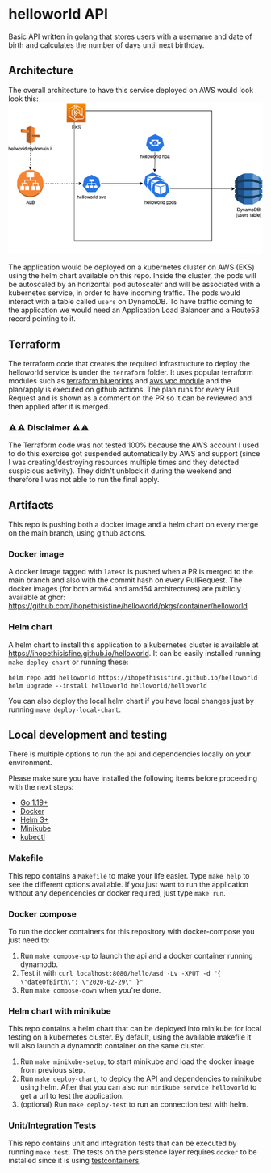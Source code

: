 # helloworld API

Basic API written in golang that stores users with a username and date of birth and calculates the number of days until next birthday.

## Architecture

The overall architecture to have this service deployed on AWS would look look this:
![Architecture](./docs/architecture.png)

The application would be deployed on a kubernetes cluster on AWS (EKS) using the helm chart available on this repo. Inside the cluster, the pods will be autoscaled by an horizontal pod autoscaler and will be associated with a kubernetes service, in order to have incoming traffic.
The pods would interact with a table called `users` on DynamoDB.
To have traffic coming to the application we would need an Application Load Balancer and a Route53 record pointing to it.

## Terraform

The terraform code that creates the required infrastructure to deploy the helloworld service is under the `terraform` folder.
It uses popular terraform modules such as [terraform blueprints](https://github.com/aws-ia/terraform-aws-eks-blueprints) and [aws vpc module](https://github.com/terraform-aws-modules/terraform-aws-vpc) and the plan/apply is executed on github actions.
The plan runs for every Pull Request and is shown as a comment on the PR so it can be reviewed and then applied after it is merged.

### ⚠️⚠️ Disclaimer ⚠️⚠️
The Terraform code was not tested 100% because the AWS account I used to do this exercise got suspended automatically by AWS and support (since I was creating/destroying resources multiple times and they detected suspicious activity). They didn't unblock it during the weekend and therefore I was not able to run the final apply.


## Artifacts

This repo is pushing both a docker image and a helm chart on every merge on the main branch, using github actions.

### Docker image

A docker image tagged with `latest` is pushed when a PR is merged to the main branch and also with the commit hash on every PullRequest. The docker images (for both arm64 and amd64 architectures) are publicly available at ghcr: https://github.com/ihopethisisfine/helloworld/pkgs/container/helloworld

### Helm chart

A helm chart to install this application to a kubernetes cluster is available at https://ihopethisisfine.github.io/helloworld.
It can be easily installed running `make deploy-chart` or running these:
```
helm repo add helloworld https://ihopethisisfine.github.io/helloworld
helm upgrade --install helloworld helloworld/helloworld
```

You can also deploy the local helm chart if you have local changes just by running `make deploy-local-chart`.

## Local development and testing

There is multiple options to run the api and dependencies locally on your environment.

Please make sure you have installed the following items before proceeding with the next steps:

* [Go 1.19+](https://golang.org/doc/install)
* [Docker](https://docs.docker.com/get-docker/)
* [Helm 3+](https://helm.sh/docs/intro/install/)
* [Minikube](https://minikube.sigs.k8s.io/docs/start/)
* [kubectl](https://kubernetes.io/docs/tasks/tools/install-kubectl-macos/)

### Makefile

This repo contains a `Makefile` to make your life easier. Type `make help` to see the different options available.
If you just want to run the application without any depencencies or docker required, just type `make run`.

### Docker compose

To run the docker containers for this repository with docker-compose you just need to:

1. Run `make compose-up` to launch the api and a docker container running dynamodb.
2. Test it with `curl localhost:8080/hello/asd -Lv -XPUT -d "{ \"dateOfBirth\": \"2020-02-29\" }"`
3. Run `make compose-down` when you're done.

### Helm chart with minikube

This repo contains a helm chart that can be deployed into minikube for local testing on a kubernetes cluster.
By default, using the available makefile it will also launch a dynamodb container on the same cluster.

1. Run `make minikube-setup`, to start minikube and load the docker image from previous step.
2. Run `make deploy-chart`, to deploy the API and dependencies to minikube using helm. After that you can also run `minikube service helloworld` to get a url to test the application.
3. (optional) Run `make deploy-test` to run an connection test with helm.

### Unit/Integration Tests

This repo contains unit and integration tests that can be executed by running `make test`.
The tests on the persistence layer requires `docker` to be installed since it is using [testcontainers](https://golang.testcontainers.org/).
